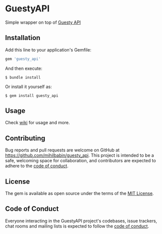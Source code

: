 # GuestyAPI

Simple wrapper on top of [Guesty API](https://docs.guesty.com/)

## Installation

Add this line to your application's Gemfile:

```ruby
gem 'guesty_api'
```

And then execute:

    $ bundle install

Or install it yourself as:

    $ gem install guesty_api

## Usage

Check [wiki](https://github.com/mihilbabin/guesty_api/wiki) for usage and more.

## Contributing

Bug reports and pull requests are welcome on GitHub at https://github.com/mihilbabin/guesty_api. This project is intended to be a safe, welcoming space for collaboration, and contributors are expected to adhere to the [code of conduct](https://github.com/mihilbabin/guesty_api/blob/master/CODE_OF_CONDUCT.md).

## License

The gem is available as open source under the terms of the [MIT License](https://opensource.org/licenses/MIT).

## Code of Conduct

Everyone interacting in the GuestyAPI project's codebases, issue trackers, chat rooms and mailing lists is expected to follow the [code of conduct](https://github.com/mihilbabin/guesty_api/blob/master/CODE_OF_CONDUCT.md).
